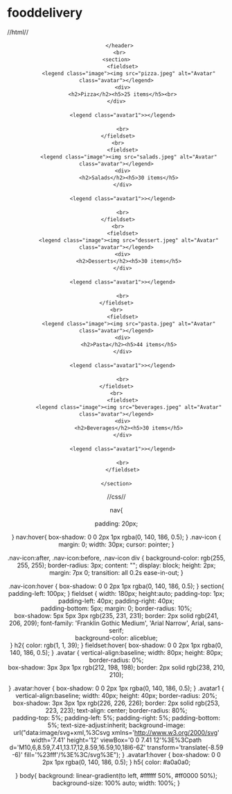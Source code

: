 # fooddelivery

//html//

<!DOCTYPE html>
<html lang="en">
<head>
    <meta charset="UTF-8">
    <meta http-equiv="X-UA-Compatible" content="IE=edge">
    <meta name="viewport" content="width=device-width, initial-scale=1.0">
    <title>Document</title>
    <link rel="stylesheet" href="style.css">
</head>
<body>
    <header>
    <nav>
        <div class="nav-icon">
          <div></div>
        </div>
      </nav>
     
      </header>
      <br>
    <section>
        <fieldset>
            <legend class="image"><img src="pizza.jpeg" alt="Avatar" class="avatar"></legend>
        <div>
        <h2>Pizza</h2><h5>25 items</h5><br>
    </div>

        <legend class="avatar1">></legend>

        <br>
     </fieldset>
     <br>
        <fieldset>
            <legend class="image"><img src="salads.jpeg" alt="Avatar" class="avatar"></legend>
        <div>
            <h2>Salads</h2><h5>30 items</h5>
        </div>

        <legend class="avatar1">></legend>

        <br>
     </fieldset>
     <br>
        <fieldset>
            <legend class="image"><img src="dessert.jpeg" alt="Avatar" class="avatar"></legend>
        <div>
            <h2>Desserts</h2><h5>30 items</h5>
        </div>
       
        <legend class="avatar1">></legend>
        
        <br>
    </fieldset>
    <br>
        <fieldset>
            <legend class="image"><img src="pasta.jpeg" alt="Avatar" class="avatar"></legend>
        <div>
            <h2>Pasta</h2><h5>44 items</h5>
        </div>

        <legend class="avatar1">></legend>

        <br>
    </fieldset>
    <br>
        <fieldset>
            <legend class="image"><img src="beverages.jpeg" alt="Avatar" class="avatar"></legend>
        <div>
            <h2>Beverages</h2><h5>30 items</h5>
        </div>

        <legend class="avatar1">></legend>

        <br>
        </fieldset>
       
    </section>
    
   
   
</body>
</html>







//css//


nav{
 
  padding: 20px;
 
}
nav:hover{
  box-shadow: 0 0 2px 1px rgba(0, 140, 186, 0.5);
}
.nav-icon {
    margin: 0;
    width: 30px;
    cursor: pointer;
}

.nav-icon:after,
.nav-icon:before,
.nav-icon div {
    background-color: rgb(255, 255, 255);
    border-radius: 3px;
    content: "";
    display: block;
    height: 2px;
    margin: 7px 0;
    transition: all 0.2s ease-in-out;
}


.nav-icon:hover {
  box-shadow: 0 0 2px 1px rgba(0, 140, 186, 0.5);
}
section{
  padding-left: 100px;
}
fieldset {
    width: 180px;
    height:auto;
    padding-top: 1px;
    padding-left: 40px;
    padding-right: 40px;    
    padding-bottom: 5px;
    margin: 0;
    border-radius: 10%;  
    box-shadow: 5px 5px 3px rgb(235, 231, 231);
    border: 2px solid rgb(241, 206, 209);
    font-family: 'Franklin Gothic Medium', 'Arial Narrow', Arial, sans-serif;  
    background-color: aliceblue;    
  }
  h2{
    color: rgb(1, 1, 39);
  }
fieldset:hover{
    box-shadow: 0 0 2px 1px rgba(0, 140, 186, 0.5);
  }
.avatar {
    vertical-align:baseline;
    width: 80px;
    height: 80px;
    border-radius: 0%;  
    box-shadow: 3px 3px 1px rgb(212, 198, 198);
    border: 2px solid rgb(238, 210, 210);

  }
.avatar:hover {
    box-shadow: 0 0 2px 1px rgba(0, 140, 186, 0.5);
  }
  .avatar1 {
    vertical-align:baseline;
    width: 40px;
    height: 40px;
    border-radius: 20%;  
    box-shadow: 3px 3px 1px rgb(226, 226, 226);
    border: 2px solid rgb(253, 223, 223);
    text-align: center;
    border-radius: 80%;  
    padding-top: 5%;
    padding-left: 5%;
    padding-right: 5%;
    padding-bottom: 5%;
    text-size-adjust:inherit;
    background-image: url("data:image/svg+xml,%3Csvg xmlns='http://www.w3.org/2000/svg' width='7.41' height='12' viewBox='0 0 7.41 12'%3E%3Cpath d='M10,6,8.59,7.41,13.17,12,8.59,16.59,10,18l6-6Z' transform='translate(-8.59 -6)' fill='%23fff'/%3E%3C/svg%3E");
  }
.avatar1:hover {
    box-shadow: 0 0 2px 1px rgba(0, 140, 186, 0.5);
  }
h5{
  color: #a0a0a0; 
  
}
body{
  background: linear-gradient(to left, #ffffff 50%, #ff0000 50%);
  background-size: 100% auto;
  width: 100%;
}
